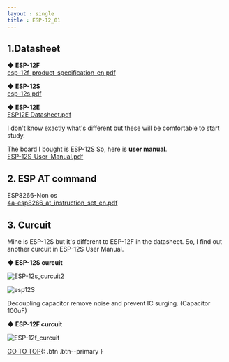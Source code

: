 ```yaml
---
layout : single
title : ESP-12_01
---
```


## 1.Datasheet

**◆ ESP-12F**  
[esp-12f_product_specification_en.pdf](https://github.com/Lcooldong/Lcooldong.github.io/files/7028420/esp-12f_product_specification_en.pdf)

**◆ ESP-12S**  
[esp-12s.pdf](https://github.com/Lcooldong/Lcooldong.github.io/files/7028428/esp-12s.pdf)

**◆ ESP-12E**  
[ESP12E Datasheet.pdf](https://github.com/Lcooldong/Lcooldong.github.io/files/7028429/ESP12E.Datasheet.pdf)

I don't know exactly what's different but these will be comfortable to start study.

The board I bought is ESP-12S
So, here is **user manual**.  
[ESP-12S_User_Manual.pdf](https://github.com/Lcooldong/Lcooldong.github.io/files/7029068/ESP-12S_User_Manual.pdf)


## 2. ESP AT command
ESP8266-Non os  
[4a-esp8266_at_instruction_set_en.pdf](https://github.com/Lcooldong/Lcooldong.github.io/files/7028457/4a-esp8266_at_instruction_set_en.pdf)


## 3. Curcuit

Mine is ESP-12S but it's different to ESP-12F in the datasheet.
So, I find out another curcuit in ESP-12S User Manual.

**◆ ESP-12S curcuit**  

![ESP-12s_curcuit2](https://user-images.githubusercontent.com/32934089/130377576-915c54f2-8ea6-4b89-b933-b46d2a09455a.png)  

![esp12S](https://user-images.githubusercontent.com/32934089/130388729-f79daf9b-d5fe-4bfa-b0ee-c8bc3a31ba7b.PNG)

Decoupling capacitor remove noise and prevent IC surging. (Capacitor 100uF)  


**◆ ESP-12F curcuit**  

![ESP-12f_curcuit](https://user-images.githubusercontent.com/32934089/130377661-0dd033cd-1c1f-48bc-b057-d757b89581d9.PNG)


[GO TO TOP](#){: .btn .btn--primary }





